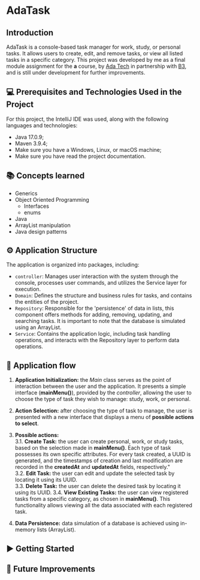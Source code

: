 # **AdaTask**

## Introduction
AdaTask is a console-based task manager for work, study, or personal tasks. It allows users to create, edit, and remove tasks, or view all listed tasks in a specific category.
This project was developed by me as a final module assignment for the **<dev>a** course, by [Ada Tech](https://ada.tech/) in partnership with [B3](https://www.b3.com.br/pt_br/para-voce), and is still under development for further improvements.

## 💻 Prerequisites and Technologies Used in the Project
For this project, the IntelliJ IDE was used, along with the following languages and technologies:
- Java 17.0.9;
- Maven 3.9.4;
- Make sure you have a Windows, Linux, or macOS machine;
- Make sure you have read the project documentation.

## 📚 Concepts learned
- Generics
- Object Oriented Programming
    - Interfaces
    - enums
- Java
- ArrayList manipulation
- Java design patterns

## ⚙️ Application Structure
The application is organized into packages, including:
- `controller`: Manages user interaction with the system through the console, processes user commands, and utilizes the Service layer for execution.
- `Domain`: Defines the structure and business rules for tasks, and contains the entities of the project.
- `Repository`: Responsible for the 'persistence' of data in lists, this component offers methods for adding, removing, updating, and searching tasks. It is important to note that the database is simulated using an ArrayList.
- `Service`: Contains the application logic, including task handling operations, and interacts with the Repository layer to perform data operations.

## 🔁 Application flow
1. **Application Initialization:** the *Main* class serves as the point of interaction between the user and the application. It presents a simple interface (**mainMenu()**), provided by the *controller*, allowing the user to choose the type of task they wish to manage: study, work, or personal.
  
2. **Action Selection:** after choosing the type of task to manage, the user is presented with a new interface that displays a menu of **possible actions to select**.
  
3. **Possible actions:**  
3.1. **Create Task:** the user can create personal, work, or study tasks, based on the selection made in **mainMenu()**. Each type of task possesses its own specific attributes. For every task created, a UUID is generated, and the timestamps of creation and last modification are recorded in the **createdAt** and **updatedAt** fields, respectively."  
3.2. **Edit Task:** the user can edit and update the selected task by locating it using its UUID.  
3.3. **Delete Task:** the user can delete the desired task by locating it using its UUID.
3.4. **View Existing Tasks:** the user can view registered tasks from a specific category, as chosen in **mainMenu()**. This functionality allows viewing all the data associated with each registered task.  

4. **Data Persistence:** data simulation of a database is achieved using in-memory lists (ArrayList).

## ▶️ Getting Started



## 🚩 Future Improvements

